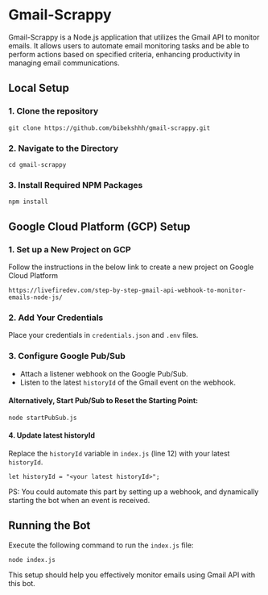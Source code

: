 # Gmail-Scrappy
Gmail-Scrappy is a Node.js application that utilizes the Gmail API to monitor emails. It allows users to automate email monitoring tasks and be able to perform actions based on specified criteria, enhancing productivity in managing email communications.

## Local Setup

### 1. Clone the repository
```
git clone https://github.com/bibekshhh/gmail-scrappy.git
```

### 2. Navigate to the Directory
```
cd gmail-scrappy
```

### 3. Install Required NPM Packages
```
npm install
```

## Google Cloud Platform (GCP) Setup

### 1. Set up a New Project on GCP

Follow the instructions in the below link to create a new project on Google Cloud Platform
```
https://livefiredev.com/step-by-step-gmail-api-webhook-to-monitor-emails-node-js/
```

### 2. Add Your Credentials
Place your credentials in `credentials.json` and `.env` files.

### 3. Configure Google Pub/Sub
- Attach a listener webhook on the Google Pub/Sub.
- Listen to the latest `historyId` of the Gmail event on the webhook.

#### Alternatively, Start Pub/Sub to Reset the Starting Point:
```
node startPubSub.js
```

#### 4. Update latest historyId
Replace the `historyId` variable in `index.js` (line 12) with your latest `historyId`.
```
let historyId = "<your latest historyId>";
```

PS: You could automate this part by setting up a webhook, and dynamically starting the bot when an event is received.

## Running the Bot
Execute the following command to run the `index.js` file:

```
node index.js
```

This setup should help you effectively monitor emails using Gmail API with this bot.